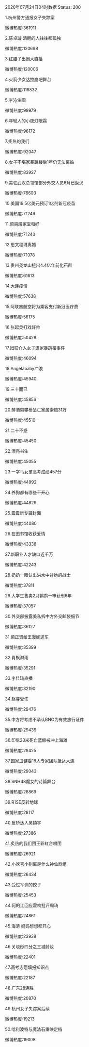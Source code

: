 2020年07月24日04时数据
Status: 200

1.杭州警方通报女子失踪案

微博热度:361911

2.陈卓璇 清醒的人往往都孤独

微博热度:120698

3.红腰子出圈大直播

微博热度:120006

4.火箭少女达拉崩吧舞台

微博热度:119832

5.李沁生图

微博热度:99979

6.年轻人的小夜灯眼霜

微博热度:96172

7.炙热的我们

微博热度:92047

8.女子不堪家暴跳楼后1年仍无法离婚

微博热度:83927

9.美驻武汉总领馆部分外交人员6月已返汉

微博热度:76603

10.美国19.5亿美元预订1亿剂新冠疫苗

微博热度:71246

11.梁爽段家宝和好

微博热度:71240

12.思文程璐离婚

微博热度:71078

13.贵州尧龙山挖出4.4亿年前化石群

微博热度:61613

14.大连疫情

微博热度:57638

15.阿联酋航空将为乘客支付新冠医疗费

微博热度:56175

16.张起灵打戏好帅

微博热度:50428

17.妇联介入女子遭家暴跳楼事件

微博热度:46094

18.Angelababy冲浪

微博热度:45940

19.三十而已

微博热度:45856

20.醉酒男攀桥坠亡家属索赔31万

微博热度:45510

21.二十不惑

微博热度:45450

22.漂亮书生

微博热度:45055

23.一字马女孩高考成绩457分

微博热度:44992

24.养狗都有哪些不开心

微博热度:44829

25.霉霉新专辑封面

微博热度:44080

26.在图书馆收获爱情

微博热度:43338

27.新职业人才缺口近千万

微博热度:42243

28.奶奶一眼认出洪水中背她的战士

微博热度:37811

29.大学生售卖2只鹦鹉一审获刑6年

微博热度:37057

30.外交部披露美私拆中方外交邮袋细节

微博热度:36127

31.梁正贤给王漫妮送车

微博热度:35399

32.肖枫淋雨

微博热度:35291

33.李佳琦直播

微博热度:32190

34.赵睿受伤

微博热度:29476

35.中方将考虑不承认BNO为有效旅行证件

微博热度:29439

36.印尼23米死亡蓝鲸被冲上海滩

微博热度:29425

37.国家卫健委18人专家团队抵达大连

微博热度:29043

38.SNH48魔女的诗篇舞台

微博热度:28869

39.R1SE反转地球

微博热度:28117

40.反矫达人吴镇宇

微博热度:27386

41.炙热的我们团王彩虹合唱团

微博热度:26921

42.小欢喜小别离是什么神仙剧组

微博热度:26434

43.受过军训的饺子

微博热度:25453

44.阿的江回应霍楠批评周琦

微博热度:24861

45.海清 妈妈想想都开心

微博热度:23938

46.关晓彤四分之三减龄妆

微博热度:22401

47.高考志愿填报知识点

微博热度:22187

48.广东28连胜

微博热度:20870

49.杭州女子失踪案后续

微博热度:19213

50.哈利波特与魔法石重映定档

微博热度:19008

